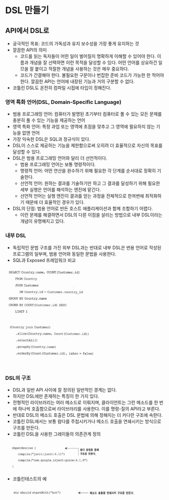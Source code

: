 # DSL 만들기

## API에서 DSL로

- 궁극적인 목표: 코드의 가독성과 유지 보수성을 가장 좋게 유지하는 것
- 깔끔한 API의 의미
	- 코드를 읽는 독자들이 어떤 일이 벌어질지 명확하게 이해할 수 있어야 한다. 이름과 개념을 잘 선택하면 이런 목적을 달성할 수 있다. 어떤 언어를 상요하건 일므을 잘 붙이고 적절한 개념을 사용하는 것은 매우 중요하다.
	- 코드가 간결해야 한다. 불필요한 구문이나 번잡한 준비 코드가 가능한 한 적어야 한다. 깔끔한 API는 언어에 내장된 기능과 거의 구분할 수 없다.
- 코틀린 DSL도 온전히 컴파일 시접에 타입이 정해진다.

### 영역 특화 언어(DSL, Domain-Specific Language)

- 범용 프로그래밍 언어: 컴퓨터가 발명된 초기부터 컴퓨터로 풀 수 있는 모든 문제를 충분히 풀 수 있는 기능을 제공하는 언어
- 영역 특화 언어: 특정 과업 또는 영역에 초점을 맞추고 그 영역에 필요하지 않는 기능을 없앤 언어
- 가장 익숙한 DSL은 SQL과 정규식이 있다.
- DSL이 스스로 제공하는 기능을 제한함으로써 오히려 더 효율적으로 자신의 목표를 달성할 수 있다.
- DSL은 범용 프로그래밍 언어와 달리 더 선언적이다.
	- 범용 프로그래밍 언어는 보통 명령적이다.
	- 명령적 언어: 어떤 연산을 완수하기 위해 필요한 각 단계를 순서대로 정확히 기술한다.
	- 선언적 언어: 원하는 결과를 기술하기만 하고 그 결과를 달성하기 위해 필요한 세부 실행은 언어를 해석하는 엔진에 맡긴다.
	- 선언적 언어는 실행 엔진이 결과를 얻는 과정을 전체적으로 한꺼번에 최적화하기 때문에 더 효율적인 경우가 있다.
- DSL의 단점: 범용 언어로 만든 호스트 애플리케이션과 함께 조합하기 어렵다.
	- 이런 문제를 해결하면서 DSL의 다른 이점을 살리는 방법으로 내부 DSL이라는 개념이 유명해지고 있다.

### 내부 DSL

- 독립적인 문법 구조를 가진 외부 DSL과는 반대로 내부 DSL은 번용 언어로 작성된 프로그램의 일부며, 범용 언어와 동일한 문법을 사용한다.
- SQL과 Exposed 프레임워크 비교

![](assets/Pasted%20image%2020230405193640.png)

![](assets/Pasted%20image%2020230405193646.png)

### DSL의 구조

- DSL과 일반 API 사이에 잘 정의된 일반적인 경계는 없다.
- 하지만 DSL에만 존재하는 특징이 한 가지 있다.
- 전형적인 라이브러리는 여러 메소드로 이뤄지며, 클라이언트는 그런 메소드를 한 번에 하나씩 호출함으로써 라이브러리를 사용한다. 이를 명령-질의 API라고 부른다.
- 반대로 DSL의 메소드 호출은 DSL 문법에 의해 정해지는 더 커다란 구조에 속한다.
- 코틀린 DSL에서는 보통 람다를 주첩시키거나 메소드 호출을 연쇄시키는 방식으로 구조를 만든다.
- 코틀린 DSL을 사용한 그레이들의 의존관계 정의

![](assets/Pasted%20image%2020230405194616.png)

- 코틀린테스트의 예

![](assets/Pasted%20image%2020230405194643.png)



